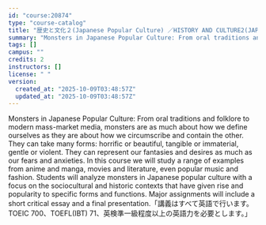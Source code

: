 ```yaml
---
id: "course:20874"
type: "course-catalog"
title: "歴史と文化２(Japanese Popular Culture) ／HISTORY AND CULTURE2(JAPANESE POPULAR CULTURE)"
summary: "Monsters in Japanese Popular Culture: From oral traditions and folklore to modern mass-market media, monsters are as muc…"
tags: []
campus: ""
credits: 2
instructors: []
license: " "
version:
  created_at: "2025-10-09T03:48:57Z"
  updated_at: "2025-10-09T03:48:57Z"
---
```


Monsters in Japanese Popular Culture: From oral traditions and folklore to modern mass-market media, monsters are as much about how we define ourselves as they are about how we circumscribe and contain the other. They can take many forms: horrific or beautiful, tangible or immaterial, gentle or violent. They can represent our fantasies and desires as much as our fears and anxieties. In this course we will study a range of examples from anime and manga, movies and literature, even popular music and fashion. Students will analyze monsters in Japanese popular culture with a focus on the sociocultural and historic contexts that have given rise and popularity to specific forms and functions. Major assignments will include a short critical essay and a final presentation.「講義はすべて英語で行います。TOEIC 700、TOEFL(IBT) 71、英検準一級程度以上の英語力を必要とします。」
